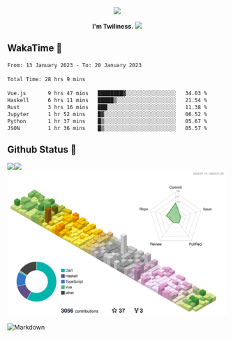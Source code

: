 <div align="center">
<img src="https://images.weserv.nl/?url=avatars.githubusercontent.com/u/10475770?v=4&h=360&w=360&fit=cover&mask=circle&maxage=7d"/>
</div>

<div align="center">

**I'm Twiliness.** <a href="https://github.com/DarkHighness"><img src="https://media.giphy.com/media/hvRJCLFzcasrR4ia7z/giphy.gif" width="5%"></a>

</div>

## WakaTime 🧐

<!--START_SECTION:waka-->

```text
From: 13 January 2023 - To: 20 January 2023

Total Time: 28 hrs 9 mins

Vue.js       9 hrs 47 mins   ████████▓░░░░░░░░░░░░░░░░   34.03 %
Haskell      6 hrs 11 mins   █████▒░░░░░░░░░░░░░░░░░░░   21.54 %
Rust         3 hrs 16 mins   ███░░░░░░░░░░░░░░░░░░░░░░   11.38 %
Jupyter      1 hr 52 mins    █▓░░░░░░░░░░░░░░░░░░░░░░░   06.52 %
Python       1 hr 37 mins    █▒░░░░░░░░░░░░░░░░░░░░░░░   05.67 %
JSON         1 hr 36 mins    █▒░░░░░░░░░░░░░░░░░░░░░░░   05.57 %
```

<!--END_SECTION:waka-->

## Github Status 🥰

<div> 
	<a href="https://github.com/DarkHighness">
		<img align="left" src="https://github-readme-stats-woad-zeta-10.vercel.app/api?username=DarkHighness&show_icons=true&icon_color=805AD5&text_color=718096&bg_color=ffffff&hide_border=true&count_private=true" />
	</a>
	<a href="https://github.com/DarkHighness">
		<img align="left" src="https://github-readme-stats-woad-zeta-10.vercel.app/api/top-langs/?username=DarkHighness&show_icons=true&icon_color=805AD5&text_color=718096&bg_color=ffffff&hide_border=true&count_private=true">
	</a>
</div>

![3D-Profile](https://raw.githubusercontent.com/DarkHighness/DarkHighness/master/profile-3d-contrib/profile-south-season-animate.svg)



 ![Markdown](https://img.shields.io/badge/markdown%20💘-%23000000.svg?style=for-the-badge&logo=markdown&logoColor=white)

